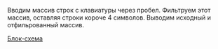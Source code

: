 Вводим массив строк с клавиатуры через пробел. 
Фильтруем этот массив, оставляя строки короче 4 символов.
Выводим исходный и отфильрованный массив.

[Блок-схема](https://app.diagrams.net/#G1enx_fQiFUmOlhktTo3z-yv00dU_Gho5n)